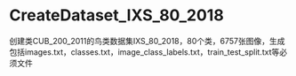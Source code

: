 # CreateDataset_IXS_80_2018
创建类CUB_200_2011的鸟类数据集IXS_80_2018，80个类，6757张图像，生成包括images.txt，classes.txt，image_class_labels.txt，train_test_split.txt等必须文件

